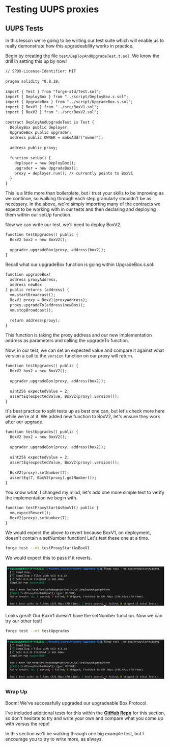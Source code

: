 # Testing UUPS proxies

## UUPS Tests

In this lesson we're going to be writing our test suite which will enable us to really demonstrate how this upgradeability works in practice.

Begin by creating the file `test/DeployAndUpgradeTest.t.sol`. We know the drill in setting this up by now!

```solidity
// SPDX-License-Identifier: MIT

pragma solidity ^0.8.18;

import { Test } from "forge-std/Test.sol";
import { DeployBox } from "../script/DeployBox.s.sol";
import { UpgradeBox } from "../script/UpgradeBox.s.sol";
import { BoxV1 } from "../src/BoxV1.sol";
import { BoxV2 } from "../src/BoxV2.sol";

contract DeployAndUpgradeTest is Test {
  DeployBox public deployer;
  UpgradeBox public upgrader;
  address public OWNER = makeAddr("owner");

  address public proxy;

  function setUp() {
    deployer = new DeployBox();
    upgrader = new UpgradeBox();
    proxy = deployer.run(); // currently points to BoxV1
  }
}
```

This is a little more than boilerplate, but I trust your skills to be improving as we continue, so walking through each step granularly shouldn't be as necessary. In the above, we're simply importing many of the contracts we expect to be working with in our tests and then declaring and deploying them within our setUp function.

Now we can write our test, we'll need to deploy BoxV2.

```solidity
function testUpgrades() public {
  BoxV2 box2 = new BoxV2();

  upgrader.upgradeBox(proxy, address(box2));
}
```

Recall what our upgradeBox function is going within UpgradeBox.s.sol:

```solidity
function upgradeBox(
  address proxyAddress,
  address newBox
) public returns (address) {
  vm.startBroadcast();
  BoxV1 proxy = BoxV1(proxyAddress);
  proxy.upgradeTo(address(newBox));
  vm.stopBroadcast();

  return address(proxy);
}
```

This function is taking the proxy address and our new implementation address as parameters and calling the upgradeTo function.

Now, in our test, we can set an expected value and compare it against what version a call to the `version` function on our proxy will return.

```solidity
function testUpgrades() public {
  BoxV2 box2 = new BoxV2();

  upgrader.upgradeBox(proxy, address(box2));

  uint256 expectedValue = 2;
  assertEq(expectedValue, BoxV2(proxy).version());
}
```

It's best practice to split tests up as best one can, but let's check more here while we're at it. We added new function to BoxV2, let's ensure they work after our upgrade.

```solidity
function testUpgrades() public {
  BoxV2 box2 = new BoxV2();

  upgrader.upgradeBox(proxy, address(box2));

  uint256 expectedValue = 2;
  assertEq(expectedValue, BoxV2(proxy).version());

  BoxV2(proxy).setNumber(7);
  assertEq(7, BoxV2(proxy).getNumber());
}
```

You know what, I changed my mind, let's add one more simple test to verify the implementation we begin with.

```solidity
function testProxyStartAsBoxV1() public {
  vm.expectRevert();
  BoxV2(proxy).setNumber(7);
}
```

We would expect the above to revert because BoxV1, on deployment, doesn't contain a setNumber function! Let's test these one at a time.

```bash
forge test --mt testProxyStartAsBoxV1
```

We would expect this to pass if it reverts.

![UUPS Proxy Tests](./assets/uups-tests1.png)

Looks great! Our BoxV1 doesn't have the setNumber function. Now we can try our other test!

```bash
forge test --mt testUpgrades
```

![UUPS Proxy Tests](./assets/uups-tests2.png)

### Wrap Up

Boom! We've successfully upgraded our upgradeable Box Protocol.

I've included additional tests for this within the **[GitHub Repo](https://github.com/Cyfrin/foundry-upgrades-f23)** for this section, so don't hesitate to try and write your own and compare what you come up with versus the repo!

In this section we'll be walking through one big example test, but I encourage you to try to write more, as always.
